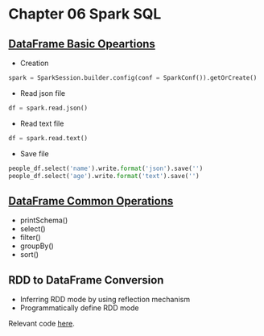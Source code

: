 # Chapter 06 Spark SQL
## [DataFrame Basic Opeartions](./DataFrame01.py)
* Creation
```Python
spark = SparkSession.builder.config(conf = SparkConf()).getOrCreate()
```
* Read json file
```Python
df = spark.read.json()
```
* Read text file
```Python
df = spark.read.text()
```
* Save file
```Python
people_df.select('name').write.format('json').save('')
people_df.select('age').write.format('text').save('')
```
## [DataFrame Common Operations](./DataFrame02.py)
* printSchema()
* select()
* filter()
* groupBy()
* sort()
## RDD to DataFrame Conversion
* Inferring RDD mode by using reflection mechanism
* Programmatically define RDD mode

Relevant code [here](./DataFrame03.py).